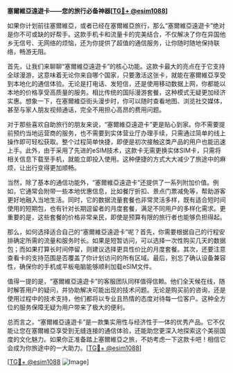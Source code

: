 **塞爾維亞遠遊卡——您的旅行必备神器[[TG💪+ @esim1088](https://t.me/s/esim1088)]**

如果你计划前往塞爾維亞，或者已经在塞爾維亞旅行，那么“塞爾維亞遠遊卡”绝对是你不可或缺的好帮手。这款手机卡和流量卡的完美结合，不仅解决了你在异国他乡无信号、无网络的烦恼，还为你提供了超值的通信服务，让你随时随地保持联络，畅游无阻。

首先，让我们来聊聊“塞爾維亞遠遊卡”的核心功能。这款卡最大的亮点在于它支持全球漫游，这意味着无论你来自哪个国家，只要激活这张卡，就能在塞爾維亞享受到本地化的通信体验。无论是打电话、发短信，还是使用移动数据上网，你都能以本地的价格享受高质量的服务。相比传统的国际漫游套餐，这种模式无疑更加经济实惠。想象一下，在塞爾維亞街头漫步时，你可以随时查看地图、浏览社交媒体，甚至与家人朋友视频通话，完全不用担心高昂的费用问题。

对于那些喜欢自助旅行的朋友来说，“塞爾維亞遠遊卡”更是贴心到家。你不需要提前预约当地运营商的服务，也不需要到实体营业厅办理手续，只需通过简单的线上操作即可轻松获取。整个过程简单快捷，即便是初次接触这类产品的用户也能迅速上手。此外，由于采用了先进的eSIM技术，这款卡无需更换实体SIM卡，只需将相关信息下载至手机，就能立即投入使用。这种便捷的方式大大减少了旅途中的麻烦，让出行变得更加顺畅。

当然，除了基本的通信功能外，“塞爾維亞遠遊卡”还提供了一系列附加价值。例如，它通常会附带一些本地优惠信息，比如餐厅折扣、景点门票减免等，帮助游客更好地融入当地生活。同时，它的数据流量套餐也非常灵活多样，既有适合短时间使用的短期包，也有针对长期逗留者的月度套餐，满足不同用户的多样化需求。更重要的是，这些套餐的价格非常亲民，即使是预算有限的旅行者也能够负担得起。

那么，如何选择适合自己的“塞爾維亞遠遊卡”呢？首先，你需要根据自己的行程安排确定所需的流量和服务时长。如果是短暂访问，可以选择一次性购买几天的数据包；而如果打算长时间停留，则建议选择更具性价比的月度套餐。其次，还要注意查看卡的支持范围是否覆盖了你计划访问的所有区域。最后，别忘了确认设备兼容性，确保你的手机或平板电脑能够顺利加载eSIM文件。

值得一提的是，“塞爾維亞遠遊卡”的客服团队同样值得信赖。他们全天候在线，随时解答用户的疑问，并协助解决可能出现的技术问题。无论是购买前的咨询，还是使用过程中的技术支持，他们都将以专业且热情的态度对待每一位客户。这种全方位的服务保障无疑为用户带来了极大的便利。

总而言之，“塞爾維亞遠遊卡”是一款集实用性与经济性于一体的优秀产品。它不仅能让您在塞爾維亞享受到无缝连接的通信体验，还能助您更深入地探索这个美丽国度的文化魅力。如果你正准备踏上塞爾維亞之旅，不妨考虑一下这款卡吧！相信它会成为你旅途中的一大助力。[[TG💪+ @esim1088](https://t.me/s/esim1088)]

[[TG💪+ @esim1088](https://t.me/s/esim1088) ![Image](https://i.postimg.cc/4NQfJmqS/Snipaste-2025-05-13-00-14-12.png)]